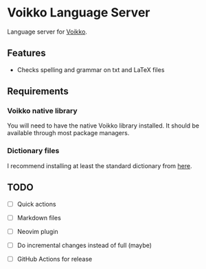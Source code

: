 # Voikko Language Server

Language server for [Voikko](https://voikko.puimula.org/).

## Features

- Checks spelling and grammar on txt and LaTeX files

## Requirements

### Voikko native library

You will need to have the native Voikko library installed.
It should be available through most package managers.

### Dictionary files

I recommend installing at least the standard dictionary
from [here](https://www.puimula.org/htp/testing/voikko-snapshot-v5/).

## TODO

- [ ] Quick actions
- [ ] Markdown files
- [ ] Neovim plugin
- [ ] Do incremental changes instead of full (maybe)
- [ ] GitHub Actions for release

